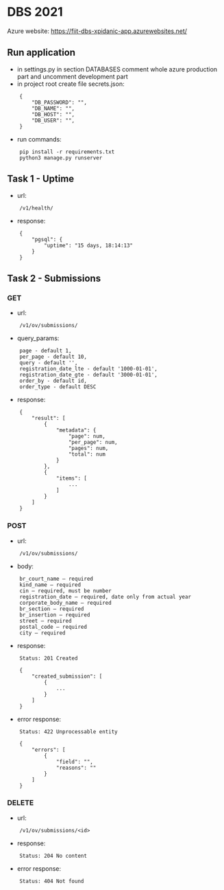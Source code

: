 # DBS 2021

Azure website: https://fiit-dbs-xpidanic-app.azurewebsites.net/

## Run application
- in settings.py in section DATABASES comment whole azure production part and uncomment development part
- in project root create file secrets.json:
```
    {
        "DB_PASSWORD": "",
        "DB_NAME": "",
        "DB_HOST": "",
        "DB_USER": "",
    }
```
- run commands: 
```
    pip install -r requirements.txt
    python3 manage.py runserver
```

## Task 1 - Uptime
- url: 
```
    /v1/health/
```

- response: 
``` 
    {
        "pgsql": {
            "uptime": "15 days, 18:14:13"
        }
    }
```

## Task 2 - Submissions
### GET
- url:
```
    /v1/ov/submissions/
```

- query_params:
```
    page - default 1,
    per_page - default 10,
    query - default '',
    registration_date_lte - default '1000-01-01',
    registration_date_gte - default '3000-01-01',
    order_by - default id,
    order_type - default DESC
```

- response:
```
    {
        "result": [
            {
                "metadata": {
                    "page": num,
                    "per_page": num,
                    "pages": num,
                    "total": num
                }
            },
            {
                "items": [
                    ...
                ]
            }
        ]
    }   
```

### POST
- url:
```
    /v1/ov/submissions/
```

- body:
```
    br_court_name – required
    kind_name – required
    cin – required, must be number
    registration_date – required, date only from actual year
    corporate_body_name – required
    br_section – required
    br_insertion – required
    street – required
    postal_code – required
    city – required
```

- response:
```
    Status: 201 Created

    {
        "created_submission": [
            {
                ...
            }
        ]
    }
```

- error response:
```
    Status: 422 Unprocessable entity

    {
        "errors": [
            {
                "field": "",
                "reasons": ""
            }
        ]
    }
```

### DELETE
- url:
```
    /v1/ov/submissions/<id>
```

- response:
```
    Status: 204 No content
```

- error response:
```
    Status: 404 Not found
```